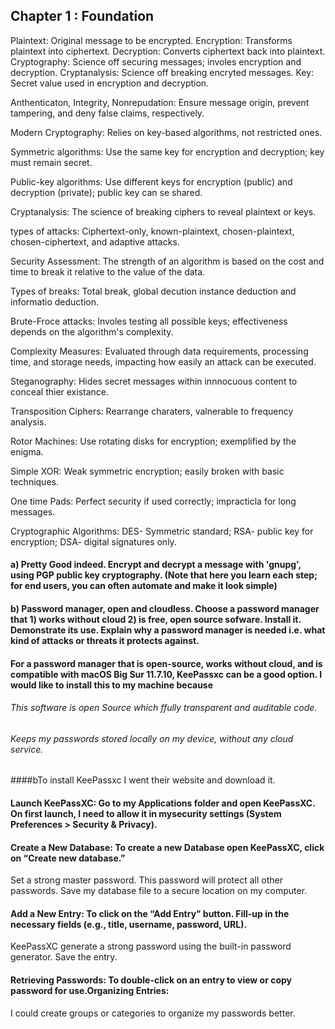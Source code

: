 ## Chapter 1 : Foundation

Plaintext: Original message to be encrypted.
Encryption: Transforms plaintext into ciphertext.
Decryption: Converts ciphertext back into plaintext.
Cryptography: Science off securing messages; involes encryption and decryption. 
Cryptanalysis: Science off breaking encryted messages.
Key: Secret value used in encryption and decryption. 

Anthenticaton, Integrity, Nonrepudation: Ensure message origin, prevent tampering, and deny false claims, respectively. 

Modern Cryptography: Relies on key-based algorithms, not restricted ones. 

Symmetric algorithms: Use the same key for encryption and decryption; key must remain secret. 

Public-key algorithms: Use different keys for encryption (public) and decryption (private); public key can se shared. 

Cryptanalysis: The science of breaking ciphers to reveal plaintext or keys. 

types of attacks: Ciphertext-only, known-plaintext, chosen-plaintext, chosen-ciphertext, and adaptive attacks. 

Security Assessment: The strength of an algorithm is based on the cost and time to break it relative to the value of the data. 

Types of breaks: Total break, global decution instance deduction and informatio deduction. 

Brute-Froce attacks: Involes testing all possible keys; effectiveness depends on the algorithm's complexity.

Complexity Measures: Evaluated through data requirements, processing time, and storage needs, impacting how easily an attack can be executed. 

Steganography: Hides secret messages within innnocuous content to conceal thier existance. 

Transposition Ciphers: Rearrange charaters, valnerable to frequency analysis.

Rotor Machines: Use rotating disks for encryption; exemplified by the enigma.

Simple XOR: Weak symmetric encryption; easily broken with basic techniques. 

One time Pads: Perfect security if used correctly; impracticla for long messages.

Cryptographic Algorithms: DES- Symmetric standard; RSA- public key for encryption; DSA- digital signatures only. 

#### a) Pretty Good indeed. Encrypt and decrypt a message with 'gnupg', using PGP public key cryptography. (Note that here you learn each step; for end users, you can often automate and make it look simple)


#### b) Password manager, open and cloudless. Choose a password manager that 1) works without cloud 2) is free, open source sofware. Install it. Demonstrate its use. Explain why a password manager is needed i.e. what kind of attacks or threats it protects against.

#### For a password manager that is open-source, works without cloud, and is compatible with macOS Big Sur 11.7.10, KeePassxc can be a good option. I would like to install this to my machine because 
###### This software is open Source which  ffully transparent and auditable code.
###### Keeps my passwords stored locally on my device, without any cloud service.

####bTo install KeePassxc
I went their website and download it. 

#### Launch KeePassXC: Go to my Applications folder and open KeePassXC. On first launch, I need to allow it in mysecurity settings (System Preferences > Security & Privacy). 

#### Create a New Database: To create a new Database open KeePassXC, click on “Create new database.”
Set a strong master password. This password will protect all other passwords.
Save my database file to a secure location on my computer.

#### Add a New Entry: To click on the “Add Entry” button. Fill-up in the necessary fields (e.g., title, username, password, URL).
KeePassXC generate a strong password using the built-in password generator. Save the entry.

#### Retrieving Passwords: To double-click on an entry to view or copy password for use.Organizing Entries:

I could  create groups or categories to organize my passwords better.



